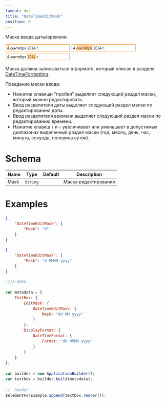 ```yaml
---
layout: doc
title: "DateTimeEditMask"
position: 0
---
```


Маска ввода даты/времени.

![](../assets/DateTimeEditMask_Ex_00.png) ![](../assets/DateTimeEditMask_Ex_01.png) ![](../assets/DateTimeEditMask_Ex_02.png)

Маска должна записываться в формате, который описан в разделе [DateTimeFormatting](../../Culture/Culture.dateTimeFormatting/).
   
Поведение маски ввода:

* Нажатие клавиши "пробел" выделяет следующий раздел маски, который можно редактировать.
* Ввод разделителя даты выделяет следующий раздел маски по редактированию даты.
* Ввод разделителя времени выделяет следующий раздел маски по редактированию времени.
* Нажатие клавиш `↑` и `↓` увеличивает или уменьшает в допустимых диапазонах выделенный раздел маски (год, месяц, день, час, минута, секунда, половина суток).

# Schema

Name|Type|Default|Description
----|----|-------|-----------
Mask|`String`||Маска редактирования

# Examples

```json
{
    "DateTimeEditMask": {
        "Mask": "d"
    }
}
```   
 
```json
{
    "DateTimeEditMask": {
        "Mask": "d MMMM yyyy"
    }
}
```  

```js
//js-demo

var metadata = {
    TextBox: {
        EditMask: {
            DateTimeEditMask: {
                Mask: "dd MM yyyy"
            }
        },
        DisplayFormat: {
            DateTimeFormat: {
                Format: "dd MMMM yyyy"
            }
        }
    }
};

var builder = new ApplicationBuilder();
var textbox = builder.build(metadata);

//  Render
$elementForExample.append(textbox.render());
```